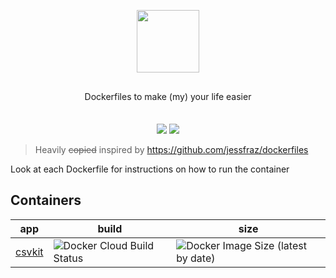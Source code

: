 <p align="center">
  <img src="https://runnable.com/images/production/dockerfile.svg" height="100" >
</p>
<p align="center" style="margin: 30px 0 35px;">Dockerfiles to make (my) your life easier</p>

<p align="center">
  <img src="https://forthebadge.com/images/badges/fuck-it-ship-it.svg" >
  <img src="https://forthebadge.com/images/badges/60-percent-of-the-time-works-every-time.svg" >
</p>

> Heavily ~~copied~~ inspired by https://github.com/jessfraz/dockerfiles

Look at each Dockerfile for instructions on how to run the container

## Containers

| app  | build  | size |
|---|---|---|
|  [csvkit](https://csvkit.readthedocs.io/en/latest/) | ![Docker Cloud Build Status](https://img.shields.io/docker/cloud/build/edbizarro/csvkit?style=flat-square) | ![Docker Image Size (latest by date)](https://img.shields.io/docker/image-size/edbizarro/csvkit?sort=date&style=flat-square) |